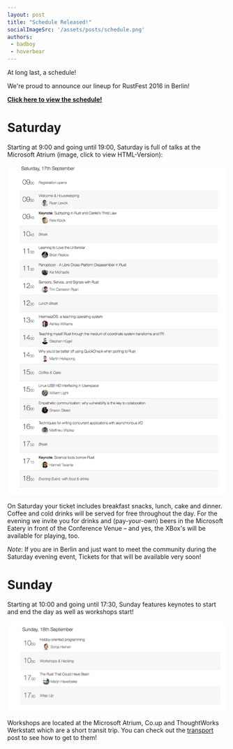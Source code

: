 ```yaml
---
layout: post
title: "Schedule Released!"
socialImageSrc: '/assets/posts/schedule.png'
authors:
 - badboy
 - hoverbear
---
```


At long last, a schedule!

We're proud to announce our lineup for RustFest 2016 in Berlin!

[**Click here to view the schedule!**](/schedule)

# Saturday

Starting at 9:00 and going until 19:00, Saturday is full of talks at the Microsoft Atrium (image, click to view HTML-Version):

[![](/assets/posts/schedule-sat.png)](/schedule/)

On Saturday your ticket includes breakfast snacks, lunch, cake and dinner. Coffee and cold drinks will be served for free throughout the day. For the evening we invite you for drinks and (pay-your-own) beers in the Microsoft Eatery in front of the Conference Venue – and yes, the XBox's will be available for playing, too.

_Note_: If you are in Berlin and just want to meet the community during the Saturday evening event, Tickets for that will be available very soon!

# Sunday

Starting at 10:00 and going until 17:30, Sunday features keynotes to start and end the day as well as workshops start!

[![](/assets/posts/schedule-sun.png)](/schedule/)

Workshops are located at the Microsoft Atrium, Co.up and ThoughtWorks Werkstatt which are a short transit trip. You can check out the [transport](/blog/Transportation-at-the-Conference) post to see how to get to them!
